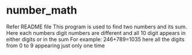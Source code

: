 # number_math
Refer README file
This program is used to find two numbers and its sum. 
Here each numbers digit numbers are different and all 10 digit appears in either digits or in the sum 
For example:
246+789=1035
here all the digits from 0 to 9 appearing just only one time
